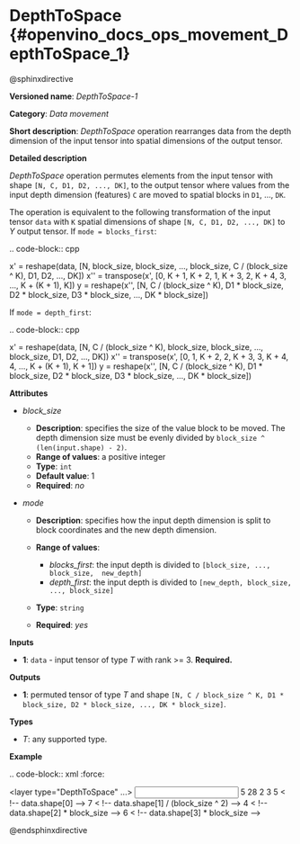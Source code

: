 # DepthToSpace {#openvino_docs_ops_movement_DepthToSpace_1}

@sphinxdirective

**Versioned name**: *DepthToSpace-1*

**Category**: *Data movement*

**Short description**: *DepthToSpace* operation rearranges data from the depth dimension of the input tensor into spatial dimensions of the output tensor.

**Detailed description**

*DepthToSpace* operation permutes elements from the input tensor with shape ``[N, C, D1, D2, ..., DK]``, to the output tensor where values from the input depth dimension (features) ``C`` are moved to spatial blocks in ``D1``, ..., ``DK``.

The operation is equivalent to the following transformation of the input tensor ``data`` with ``K`` spatial dimensions of shape ``[N, C, D1, D2, ..., DK]`` to *Y* output tensor. If ``mode = blocks_first``:

.. code-block:: cpp
   
   x' = reshape(data, [N, block_size, block_size, ..., block_size, C / (block_size ^ K), D1, D2, ..., DK])
   x'' = transpose(x', [0,  K + 1,  K + 2, 1, K + 3, 2, K + 4, 3, ..., K + (K + 1), K])
   y = reshape(x'', [N, C / (block_size ^ K), D1 * block_size, D2 * block_size, D3 * block_size, ..., DK * block_size])

If ``mode = depth_first``:

.. code-block:: cpp
   
   x' = reshape(data, [N, C / (block_size ^ K), block_size, block_size, ..., block_size, D1, D2, ..., DK])
   x'' = transpose(x', [0,  1,  K + 2, 2, K + 3, 3, K + 4, 4, ..., K + (K + 1), K + 1])
   y = reshape(x'', [N, C / (block_size ^ K), D1 * block_size, D2 * block_size, D3 * block_size, ..., DK * block_size])

**Attributes**

* *block_size*

  * **Description**: specifies the size of the value block to be moved. The depth dimension size must be evenly divided by ``block_size ^ (len(input.shape) - 2)``.
  * **Range of values**: a positive integer
  * **Type**: ``int``
  * **Default value**: 1
  * **Required**: *no*

* *mode*

  * **Description**: specifies how the input depth dimension is split to block coordinates and the new depth dimension.
  * **Range of values**:

    * *blocks_first*: the input depth is divided to ``[block_size, ..., block_size,  new_depth]``
    * *depth_first*: the input depth is divided to ``[new_depth, block_size, ..., block_size]``
  * **Type**: ``string``
  * **Required**: *yes*

**Inputs**

* **1**: ``data`` - input tensor of type *T* with rank >= 3. **Required.**

**Outputs**

* **1**: permuted tensor of type *T* and shape ``[N, C / block_size ^ K, D1 * block_size, D2 * block_size, ..., DK * block_size]``.

**Types**

* *T*: any supported type.

**Example**

.. code-block:: xml
   :force:
   
   <layer type="DepthToSpace" ...>
       <data block_size="2" mode="blocks_first"/>
       <input>
           <port id="0">
               <dim>5</dim>
               <dim>28</dim>
               <dim>2</dim>
               <dim>3</dim>
           </port>
       </input>
       <output>
           <port id="1">
               <dim>5</dim>  < !-- data.shape[0] -->
               <dim>7</dim>  < !-- data.shape[1] / (block_size ^ 2) -->
               <dim>4</dim>  < !-- data.shape[2] * block_size -->
               <dim>6</dim>  < !-- data.shape[3] * block_size -->
           </port>
       </output>
   </layer>

@endsphinxdirective

